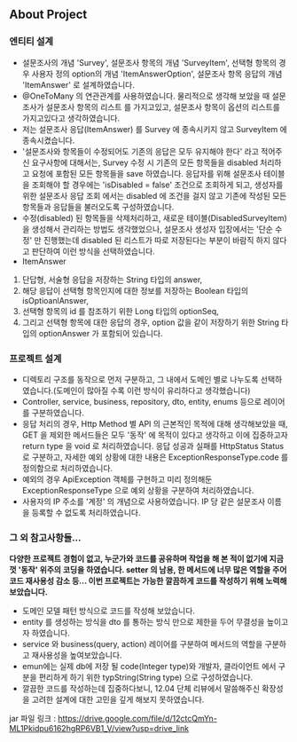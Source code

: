 ## About Project

### 엔티티 설계
- 설문조사의 개념 'Survey', 설문조사 항목의 개념 'SurveyItem', 선택형 항목의 경우 사용자 정의 option의 개념 'ItemAnswerOption', 설문조사 항목 응답의 개념 'ItemAnswer' 로 설계하였습니다.
- @OneToMany 의 연관관계를 사용하였습니다. 물리적으로 생각해 보았을 때 설문조사가 설문조사 항목의 리스트 를 가지고있고, 설문조사 항목이 옵션의 리스트를 가지고있다고 생각하였습니다.
- 저는 설문조사 응답(ItemAnswer) 를 Survey 에 종속시키지 않고 SurveyItem 에 종속시켰습니다.
- '설문조사와 항목들이 수정되어도 기존의 응답은 모두 유지해야 한다' 라고 적어주신 요구사항에 대해서는, Survey 수정 시 기존의 모든 항목들을 disabled 처리하고 요청에 포함된 모든 항목들을 save 하였습니다.
응답자를 위해 설문조사 테이블을 조회해야 할 경우에는 'isDisabled = false' 조건으로 조회하게 되고, 생성자를 위한 설문조사 응답 조회 에서는 disabled 에 조건을 걸지 않고 기존에 작성된 모든 항목들과 응답들을 불러오도록 구성하였습니다.
- 수정(disabled) 된 항목들을 삭제처리하고, 새로운 테이블(DisabledSurveyItem) 을 생성해서 관리하는 방법도 생각했었으나, 설문조사 생성자 입장에서는 '단순 수정' 만 진행했는데 disabled 된 리스트가 따로 저장된다는 부분이 바람직 하지 않다고
판단하여 이런 방식을 선택하였습니다.
- ItemAnswer
1. 단답형, 서술형 응답을 저장하는 String 타입의 answer,
2. 해당 응답이 선택형 항목인지에 대한 정보를 저장하는 Boolean 타입의 isOptioanlAnswer,
3. 선택형 항목의 id 를 참조하기 위한 Long 타입의 optionSeq,
4. 그리고 선택형 항목에 대한 응답의 경우, option 값을 같이 저장하기 위한 String 타입의 optionAnswer
가 포함되어 있습니다.

### 프로젝트 설계
- 디렉토리 구조를 동작으로 먼저 구분하고, 그 내에서 도메인 별로 나누도록 선택하였습니다.(도메인이 많아질 수록 이런 방식이 유리하다고 생각했습니다)
- Controller, service, business, repository, dto, entity, enums 등으로 레이어를 구분하였습니다.
- 응답 처리의 경우, Http Method 별 API 의 근본적인 목적에 대해 생각해보았을 때, GET 을 제외한 메서드들은 모두 '동작' 에 목적이 있다고 생각하고 이에 집중하고자
return type 을 void 로 처리하였습니다. 응답 성공과 실패를 HttpStatus Status 로 구분하고, 자세한 예외 상황에 대한 내용은 ExceptionResponseType.code 를 정의함으로 처리하였습니다.
- 예외의 경우 ApiException 객체를 구현하고 미리 정의해둔 ExceptionResponseType 으로 예외 상황을 구분하여 처리하였습니다.
- 사용자의 IP 주소를 '계정' 의 개념으로 사용하였습니다. IP 당 같은 설문조사 이름을 등록할 수 없도록 처리하였습니다.

### 그 외 참고사항들...
<b>다양한 프로젝트 경험이 없고, 누군가와 코드를 공유하며 작업을 해 본 적이 없기에 지금껏 '동작' 위주의 코딩을 하였습니다. setter 의 남용, 한 메서드에 너무 많은 역할을 주어 코드 재사용성 감소 등...
이번 프로젝트는 가능한 깔끔하게 코드를 작성하기 위해 노력해보았습니다.</b>

- 도메인 모델 패턴 방식으로 코드를 작성해 보았습니다.
- entity 를 생성하는 방식을 dto 를 통하는 방식 만으로 제한을 두어 무결성을 높이고자 하였습니다.
- service 와 business(query, action) 레이어를 구분하여 메서드의 역할을 구분하고 재사용성을 높여보았습니다.
- emun에는 실제 db에 저장 될 code(Integer type)와 개발자, 클라이언트 에서 구분을 편리하게 하기 위한 typString(String type) 으로 구성하였습니다.
- 깔끔한 코드를 작성하는데 집중하다보니, 12.04 단체 리뷰에서 말씀해주신 확장성을 고려한 설계에 대한 고민을 깊게 해보지 못하였습니다.



jar 파일 링크 : https://drive.google.com/file/d/12ctcQmYn-ML1Pkidpu6162hgRP6VB1_V/view?usp=drive_link
